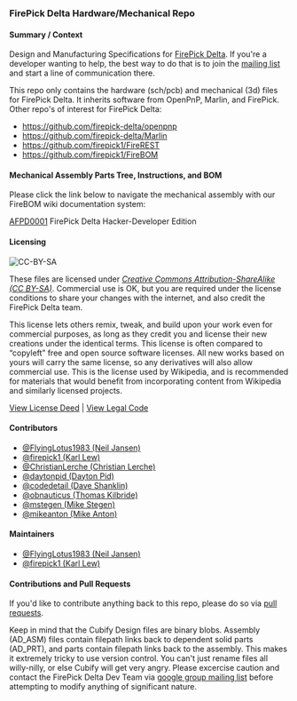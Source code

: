### FirePick Delta Hardware/Mechanical Repo

#### Summary / Context

Design and Manufacturing Specifications for [FirePick Delta](http://delta.firepick.org).  If you're a developer wanting to help, the best way to do that is to join the [mailing list](https://groups.google.com/forum/#!forum/firepick) and start a line of communication there.  

This repo only contains the hardware (sch/pcb) and mechanical (3d) files for FirePick Delta.  It inherits software from OpenPnP, Marlin, and FirePick.  Other repo's of interest for FirePick Delta:

* https://github.com/firepick-delta/openpnp
* https://github.com/firepick-delta/Marlin
* https://github.com/firepick1/FireREST
* https://github.com/firepick1/FireBOM

#### Mechanical Assembly Parts Tree, Instructions, and BOM

Please click the link below to navigate the mechanical assembly with our FireBOM wiki documentation system:

[AFPD0001](AFPD0001) FirePick Delta Hacker-Developer Edition

#### Licensing

![CC-BY-SA](http://upload.wikimedia.org/wikipedia/commons/thumb/d/d0/CC-BY-SA_icon.svg/320px-CC-BY-SA_icon.svg.png)

These files are licensed under [*Creative Commons Attribution-ShareAlike (CC BY-SA)*](https://creativecommons.org/licenses/by-sa/4.0/legalcode).  Commercial use is OK, but you are required under the license conditions to share your changes with the internet, and also credit the FirePick Delta team.


This license lets others remix, tweak, and build upon your work even for commercial purposes, as long as they credit you and license their new creations under the identical terms. This license is often compared to “copyleft” free and open source software licenses. All new works based on yours will carry the same license, so any derivatives will also allow commercial use. This is the license used by Wikipedia, and is recommended for materials that would benefit from incorporating content from Wikipedia and similarly licensed projects. 

[View License Deed](http://creativecommons.org/licenses/by-sa/4.0/) | [View Legal Code](https://creativecommons.org/licenses/by-sa/4.0/legalcode)

#### Contributors
* [@FlyingLotus1983 (Neil Jansen)](https://github.com/FlyingLotus1983)
* [@firepick1 (Karl Lew)](https://github.com/firepick1)
* [@ChristianLerche (Christian Lerche)](https://github.com/ChristianLerche)
* [@daytonpid (Dayton Pid)](https://github.com/daytonpid)
* [@codedetail (Dave Shanklin)](https://github.com/codedetail)
* [@obnauticus (Thomas Kilbride)](https://github.com/obnauticus)
* [@mstegen (Mike Stegen)](https://github.com/mstegen)
* [@mikeanton (Mike Anton)](https://github.com/mikeanton)

#### Maintainers
* [@FlyingLotus1983 (Neil Jansen)](https://github.com/FlyingLotus1983)
* [@firepick1 (Karl Lew)](https://github.com/firepick1)

#### Contributions and Pull Requests

If you'd like to contribute anything back to this repo, please do so via [pull requests](https://help.github.com/articles/using-pull-requests).  

Keep in mind that the Cubify Design files are binary blobs.  Assembly (AD_ASM) files contain filepath links back to dependent solid parts (AD_PRT), and parts contain filepath links back to the assembly.  This makes it extremely tricky to use version control.  You can't just rename files all willy-nilly, or else Cubify will get very angry.  Please excercise caution and contact the FirePick Delta Dev Team via [google group mailing list](https://groups.google.com/forum/#!forum/firepick) before attempting to modify anything of significant nature.
